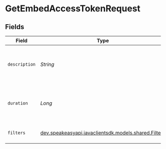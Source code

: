 # GetEmbedAccessTokenRequest


## Fields

| Field                                                                                  | Type                                                                                   | Required                                                                               | Description                                                                            |
| -------------------------------------------------------------------------------------- | -------------------------------------------------------------------------------------- | -------------------------------------------------------------------------------------- | -------------------------------------------------------------------------------------- |
| `description`                                                                          | *String*                                                                               | :heavy_minus_sign:                                                                     | The description of the embed access token.                                             |
| `duration`                                                                             | *Long*                                                                                 | :heavy_minus_sign:                                                                     | The duration (in minutes) of the embed access token.                                   |
| `filters`                                                                              | [dev.speakeasyapi.javaclientsdk.models.shared.Filters](../../models/shared/Filters.md) | :heavy_minus_sign:                                                                     | The filter to apply to the query.                                                      |
